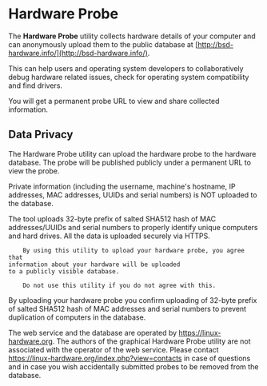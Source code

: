 # Hardware Probe

The __Hardware Probe__ utility collects hardware details of your computer and can anonymously upload them to the public database at [http://bsd-hardware.info/](http://bsd-hardware.info/).

This can help users and operating system developers to collaboratively debug hardware related issues, check for operating system compatibility and find drivers.

You will get a permanent probe URL to view and share collected information.

## Data Privacy

The Hardware Probe utility can upload the hardware probe to the hardware database. The probe will be published publicly under a permanent URL to view the probe.
           
Private information (including the username, machine's hostname, IP addresses, MAC addresses, UUIDs and serial numbers) is NOT uploaded to the database.

The tool uploads 32-byte prefix of salted SHA512 hash of MAC addresses/UUIDs and serial numbers to properly identify unique computers and hard drives. All the data is uploaded securely via HTTPS.

``` .. note::
    By using this utility to upload your hardware probe, you agree that
information about your hardware will be uploaded
to a publicly visible database.

    Do not use this utility if you do not agree with this.
```

By uploading your hardware probe you confirm uploading of 32-byte prefix of salted SHA512 hash of MAC addresses and serial numbers to prevent duplication of computers in the database.

The web service and the database are operated by https://linux-hardware.org. The authors of the graphical Hardware Probe utility are not associated with the operator of the web service. Please contact https://linux-hardware.org/index.php?view=contacts in case of questions and in case you wish accidentally submitted probes to be removed from the database.
